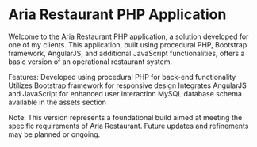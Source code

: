 # Aria Restaurant PHP Application
Welcome to the Aria Restaurant PHP application, a solution developed for one of my clients. This application, built using procedural PHP, Bootstrap framework, AngularJS, and additional JavaScript functionalities, offers a basic version of an operational restaurant system.

Features:
Developed using procedural PHP for back-end functionality
Utilizes Bootstrap framework for responsive design
Integrates AngularJS and JavaScript for enhanced user interaction
MySQL database schema available in the assets section

Note:
This version represents a foundational build aimed at meeting the specific requirements of Aria Restaurant. Future updates and refinements may be planned or ongoing.
